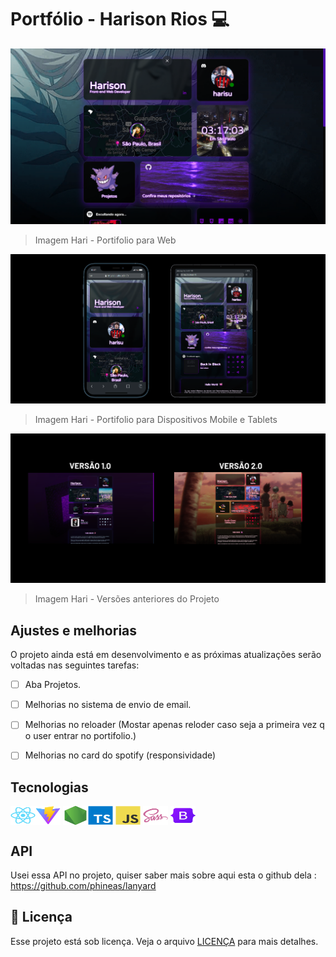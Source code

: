 
# Portfólio - Harison Rios 💻

<img src=".github/preview.png" alt="Exemplo imagem">

> Imagem Hari - Portifolio para Web


<img src=".github/previewMobile.png" alt="Exemplo imagem">

> Imagem Hari - Portifolio para Dispositivos Mobile e Tablets

<img src=".github/previewVersion.png" alt="Exemplo imagem">

> Imagem Hari - Versões anteriores do Projeto



## Ajustes e melhorias

O projeto ainda está em desenvolvimento e as próximas atualizações serão voltadas nas seguintes tarefas:

- [ ] Aba Projetos.
- [ ] Melhorias no sistema de envio de email.
- [ ] Melhorias no reloader (Mostar apenas reloder caso seja a primeira vez q o user entrar no portifolio.)
- [ ] Melhorias no card do spotify (responsividade)



## Tecnologias

 <img align="center" alt="React.JS" height="30" width="40" src="https://raw.githubusercontent.com/devicons/devicon/master/icons/react/react-original.svg"><img align="center" alt="Vite.JS" height="30" width="40" src="https://raw.githubusercontent.com/devicons/devicon/master/icons/vitejs/vitejs-original.svg"> <img align="center" alt="Node.JS" height="30" width="40" src="https://raw.githubusercontent.com/devicons/devicon/master/icons/nodejs/nodejs-original.svg"><img align="center" alt="Typescript" height="30" width="40" src="https://raw.githubusercontent.com/devicons/devicon/master/icons/typescript/typescript-original.svg"> <img align="center" alt="Javascript" height="30" width="40" src="https://raw.githubusercontent.com/devicons/devicon/master/icons/javascript/javascript-original.svg"> <img align="center" alt="SASS" height="30" width="40" src="https://raw.githubusercontent.com/devicons/devicon/master/icons/sass/sass-original.svg"> <img align="center" alt="Bootstrap" height="30" width="40" src="https://raw.githubusercontent.com/devicons/devicon/master/icons/bootstrap/bootstrap-original.svg"> 
 
## API

Usei essa API no projeto, quiser saber mais sobre aqui esta o github dela : https://github.com/phineas/lanyard


## 📝 Licença

Esse projeto está sob licença. Veja o arquivo [LICENÇA](LICENSE.md) para mais detalhes.
